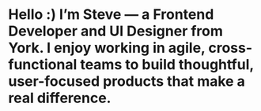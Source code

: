 # Hello :) I’m Steve — a Frontend Developer and UI Designer from York. I enjoy working in agile, cross-functional teams to build thoughtful, user-focused products that make a real difference.